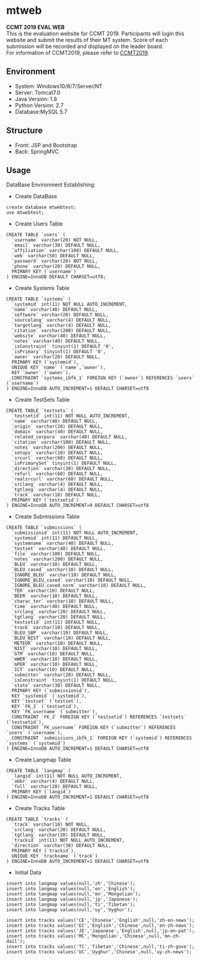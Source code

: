 # mtweb
**CCMT 2019 EVAL WEB**  
This is the evaluation website for CCMT 2019. 
Participants will login this website and submit the results of their MT system. 
Score of each submission will be recorded and displayed on the leader board.  
For information of CCMT2019, please refer to [CCMT2019](http://ccmt2019.jxnu.edu.cn/). 


## Environment
* System: Windows10/8/7/Server/NT
* Server: Tomcat7.0
* Java Version: 1.8
* Python Version: 2.7
* Database:MySQL 5.7

## Structure
* Front: JSP and Bootstrap
* Back: SpringMVC

## Usage
DataBase Environment Establishing:
* Create DataBase  
```$xslt
create database mtwebtest;
use mtwebtest;
```
* Create Users Table
```$xslt
CREATE TABLE `users` (
  `username` varchar(20) NOT NULL,
  `email` varchar(30) DEFAULT NULL,
  `affiliation` varchar(100) DEFAULT NULL,
  `web` varchar(50) DEFAULT NULL,
  `password` varchar(20) NOT NULL,
  `phone` varchar(20) DEFAULT NULL,
  PRIMARY KEY (`username`)
) ENGINE=InnoDB DEFAULT CHARSET=utf8;
```
* Create Systems Table
```$xslt
CREATE TABLE `systems` (
  `systemid` int(11) NOT NULL AUTO_INCREMENT,
  `name` varchar(40) DEFAULT NULL,
  `software` varchar(20) DEFAULT NULL,
  `sourcelang` varchar(4) DEFAULT NULL,
  `targetlang` varchar(4) DEFAULT NULL,
  `citation` varchar(200) DEFAULT NULL,
  `website` varchar(40) DEFAULT NULL,
  `notes` varchar(40) DEFAULT NULL,
  `isConstraint` tinyint(1) DEFAULT '0',
  `isPrimary` tinyint(1) DEFAULT '0',
  `owner` varchar(20) DEFAULT NULL,
  PRIMARY KEY (`systemid`),
  UNIQUE KEY `name` (`name`,`owner`),
  KEY `owner` (`owner`),
  CONSTRAINT `systems_ibfk_1` FOREIGN KEY (`owner`) REFERENCES `users` (`username`)
) ENGINE=InnoDB AUTO_INCREMENT=1 DEFAULT CHARSET=utf8
```
* Create TestSets Table
```$xslt
CREATE TABLE `testsets` (
  `testsetid` int(11) NOT NULL AUTO_INCREMENT,
  `name` varchar(40) DEFAULT NULL,
  `origin` varchar(20) DEFAULT NULL,
  `domain` varchar(40) DEFAULT NULL,
  `related_corpora` varchar(40) DEFAULT NULL,
  `citation` varchar(100) DEFAULT NULL,
  `notes` varchar(200) DEFAULT NULL,
  `setups` varchar(10) DEFAULT NULL,
  `srcurl` varchar(60) DEFAULT NULL,
  `isPrimarySet` tinyint(1) DEFAULT NULL,
  `direction` varchar(30) DEFAULT NULL,
  `refurl` varchar(60) DEFAULT NULL,
  `realsrcurl` varchar(60) DEFAULT NULL,
  `srclang` varchar(4) DEFAULT NULL,
  `tgtlang` varchar(4) DEFAULT NULL,
  `track` varchar(10) DEFAULT NULL,
  PRIMARY KEY (`testsetid`)
) ENGINE=InnoDB AUTO_INCREMENT=9 DEFAULT CHARSET=utf8
```

* Create Submissions Table
```$xslt
CREATE TABLE `submissions` (
  `submissionid` int(11) NOT NULL AUTO_INCREMENT,
  `systemid` int(11) DEFAULT NULL,
  `systemname` varchar(40) DEFAULT NULL,
  `testset` varchar(40) DEFAULT NULL,
  `file` varchar(100) DEFAULT NULL,
  `notes` varchar(200) DEFAULT NULL,
  `BLEU` varchar(10) DEFAULT NULL,
  `BLEU_cased` varchar(10) DEFAULT NULL,
  `IGNORE_BLEU` varchar(10) DEFAULT NULL,
  `IGNORE_BLEU_cased` varchar(10) DEFAULT NULL,
  `IGNORE_BLEU_cased_norm` varchar(10) DEFAULT NULL,
  `TER` varchar(10) DEFAULT NULL,
  `BEER` varchar(10) DEFAULT NULL,
  `charac_ter` varchar(10) DEFAULT NULL,
  `time` varchar(40) DEFAULT NULL,
  `srclang` varchar(20) DEFAULT NULL,
  `tgtlang` varchar(20) DEFAULT NULL,
  `testsetid` int(11) DEFAULT NULL,
  `track` varchar(10) DEFAULT NULL,
  `BLEU_SBP` varchar(10) DEFAULT NULL,
  `BLEU_NIST` varchar(10) DEFAULT NULL,
  `METEOR` varchar(10) DEFAULT NULL,
  `NIST` varchar(10) DEFAULT NULL,
  `GTM` varchar(10) DEFAULT NULL,
  `mWER` varchar(10) DEFAULT NULL,
  `mPER` varchar(10) DEFAULT NULL,
  `ICT` varchar(10) DEFAULT NULL,
  `submitter` varchar(20) DEFAULT NULL,
  `isConstraint` tinyint(1) DEFAULT NULL,
  `state` varchar(30) DEFAULT NULL,
  PRIMARY KEY (`submissionid`),
  KEY `systemid` (`systemid`),
  KEY `testset` (`testset`),
  KEY `FK_2` (`testsetid`),
  KEY `FK_username` (`submitter`),
  CONSTRAINT `FK_2` FOREIGN KEY (`testsetid`) REFERENCES `testsets` (`testsetid`),
  CONSTRAINT `FK_username` FOREIGN KEY (`submitter`) REFERENCES `users` (`username`),
  CONSTRAINT `submissions_ibfk_1` FOREIGN KEY (`systemid`) REFERENCES `systems` (`systemid`)
) ENGINE=InnoDB AUTO_INCREMENT=1 DEFAULT CHARSET=utf8
```
* Create Langmap Table
```$xslt
CREATE TABLE `langmap` (
  `langid` int(11) NOT NULL AUTO_INCREMENT,
  `abbr` varchar(4) DEFAULT NULL,
  `full` varchar(20) DEFAULT NULL,
  PRIMARY KEY (`langid`)
) ENGINE=InnoDB AUTO_INCREMENT=1 DEFAULT CHARSET=utf8
```
* Create Tracks Table
```$xslt
CREATE TABLE `tracks` (
  `track` varchar(10) NOT NULL,
  `srclang` varchar(20) DEFAULT NULL,
  `tgtlang` varchar(20) DEFAULT NULL,
  `trackid` int(11) NOT NULL AUTO_INCREMENT,
  `direction` varchar(30) DEFAULT NULL,
  PRIMARY KEY (`trackid`),
  UNIQUE KEY `trackname` (`track`)
) ENGINE=InnoDB AUTO_INCREMENT=1 DEFAULT CHARSET=utf8
```
* Initial Data
```$xslt
insert into langmap values(null,'zh','Chinese');
insert into langmap values(null,'en','English');
insert into langmap values(null,'mn','Mongolian');
insert into langmap values(null,'jp','Japanese');
insert into langmap values(null,'ti','Tibetan');
insert into langmap values(null,'uy','Uyghur');

insert into tracks values('CE','Chinese','English',null,'zh-en-news');
insert into tracks values('EC','English','Chinese',null,'en-zh-news');
insert into tracks values('JE','Japanese','English',null,'jp-en-pat');
insert into tracks values('MC','Mongolian','Chinese',null,'mn-zh-dail');
insert into tracks values('TC','Tibetan','Chinese',null,'ti-zh-gove');
insert into tracks values('UC','Uyghur','Chinese',null,'uy-zh-news');
```




